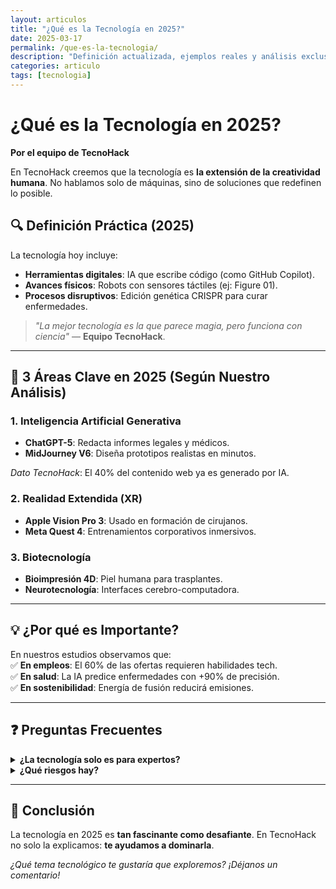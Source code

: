 ```yaml
---
layout: articulos
title: "¿Qué es la Tecnología en 2025?"
date: 2025-03-17
permalink: /que-es-la-tecnologia/
description: "Definición actualizada, ejemplos reales y análisis exclusivo del equipo TecnoHack. Descubre cómo la IA, biotecnología y realidad extendida están cambiando el mundo."
categories: articulo
tags: [tecnologia]
---
```


# ¿Qué es la Tecnología en 2025?  

**Por el equipo de TecnoHack**  

En TecnoHack creemos que la tecnología es **la extensión de la creatividad humana**. No hablamos solo de máquinas, sino de soluciones que redefinen lo posible.  

## 🔍 Definición Práctica (2025)  
La tecnología hoy incluye:  
- **Herramientas digitales**: IA que escribe código (como GitHub Copilot).  
- **Avances físicos**: Robots con sensores táctiles (ej: Figure 01).  
- **Procesos disruptivos**: Edición genética CRISPR para curar enfermedades.  

> *"La mejor tecnología es la que parece magia, pero funciona con ciencia"* — **Equipo TecnoHack**.  

---

## 🚀 3 Áreas Clave en 2025 (Según Nuestro Análisis)  

### 1. **Inteligencia Artificial Generativa**  
- **ChatGPT-5**: Redacta informes legales y médicos.  
- **MidJourney V6**: Diseña prototipos realistas en minutos.  

*Dato TecnoHack*: El 40% del contenido web ya es generado por IA.  

### 2. **Realidad Extendida (XR)**  
- **Apple Vision Pro 3**: Usado en formación de cirujanos.  
- **Meta Quest 4**: Entrenamientos corporativos inmersivos.  

### 3. **Biotecnología**  
- **Bioimpresión 4D**: Piel humana para trasplantes.  
- **Neurotecnología**: Interfaces cerebro-computadora.  

---

## 💡 ¿Por qué es Importante?  
En nuestros estudios observamos que:  
✅ **En empleos**: El 60% de las ofertas requieren habilidades tech.  
✅ **En salud**: La IA predice enfermedades con +90% de precisión.  
✅ **En sostenibilidad**: Energía de fusión reducirá emisiones.  

---

## ❓ Preguntas Frecuentes  
<details>  
<summary><strong>¿La tecnología solo es para expertos?</strong></summary>  
No. En TecnoHack creamos guías para todos los niveles. Próximamente: *"Tecnología básica para principiantes"*.  
</details>  

<details>  
<summary><strong>¿Qué riesgos hay?</strong></summary>  
- Brecha digital.  
- Dependencia de IA.  
- Ciberataques (temas que cubriremos en profundidad).  
</details>  

---

## 🔗 Conclusión  
La tecnología en 2025 es **tan fascinante como desafiante**. En TecnoHack no solo la explicamos: **te ayudamos a dominarla**.  

*¿Qué tema tecnológico te gustaría que exploremos? ¡Déjanos un comentario!* 
